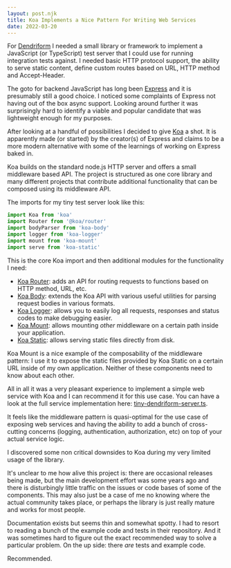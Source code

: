 ```yaml
---
layout: post.njk
title: Koa Implements a Nice Pattern For Writing Web Services
date: 2022-03-20
---
```


For [Dendriform](https://github.com/aggregat4/dendriform) I needed a small library or framework to implement a JavaScript (or TypeScript) test server that I could use for running integration tests against. I needed basic HTTP protocol support, the ability to serve static content, define custom routes based on URL, HTTP method and Accept-Header.

The goto for backend JavaScript has long been [Express](https://expressjs.com/) and it is presumably still a good choice. I noticed some complaints of Express not having out of the box async support. Looking around further it was surprisingly hard to identify a viable and popular candidate that was lightweight enough for my purposes.

After looking at a handful of possibilities I decided to give [Koa](https://koajs.com/) a shot. It is apparently made (or started) by the creator(s) of Express and claims to be a more modern alternative with some of the learnings of working on Express baked in.

Koa builds on the standard node.js HTTP server and offers a small middleware based API. The project is structured as one core library and many different projects that contribute additional functionality that can be composed using its middleware API.

The imports for my tiny test server look like this:

```javascript
import Koa from 'koa'
import Router from '@koa/router'
import bodyParser from 'koa-body'
import logger from 'koa-logger'
import mount from 'koa-mount'
import serve from 'koa-static'
```

This is the core Koa import and then additional modules for the functionality I need:
* [Koa Router](https://github.com/koajs/router): adds an API for routing requests to functions based on HTTP method, URL, etc.
* [Koa Body](https://github.com/koajs/koa-body): extends the Koa API with various useful utilities for parsing request bodies in various formats.
* [Koa Logger](https://github.com/koajs/logger): allows you to easily log all requests, responses and status codes to make debugging easier.
* [Koa Mount](https://github.com/koajs/mount): allows mounting _other_ middleware on a certain path inside your application.
* [Koa Static](https://github.com/koajs/static): allows serving static files directly from disk.

Koa Mount is a nice example of the composability of the middleware pattern: I use it to expose the static files provided by Koa Static on a certain URL inside of my own application. Neither of these components need to know about each other.

All in all it was a very pleasant experience to implement a simple web service with Koa and I can recommend it for this use case. You can have a look at the full service implementation here: [tiny-dendriform-server.ts](https://github.com/aggregat4/dendriform/blob/a378143c18a23d215a5734f1952b8f6aa8bb66e3/test/e2e/tiny-dendriform-server.ts).

It feels like the middleware pattern is quasi-optimal for the use case of exposing web services and having the ability to add a bunch of cross-cutting concerns (logging, authentication, authorization, etc) on top of your actual service logic.

I discovered some non critical downsides to Koa during my very limited usage of the library.

It's unclear to me how alive this project is: there are occasional releases being made, but the main development effort was some years ago and there is disturbingly little traffic on the issues or code bases of some of the components. This may also just be a case of me no knowing where the actual community takes place, or perhaps the library is just really mature and works for most people.

Documentation exists but seems thin and somewhat spotty. I had to resort to reading a bunch of the example code and tests in their repository. And it was sometimes hard to figure out the exact recommended way to solve a particular problem. On the up side: there _are_ tests and example code.

Recommended.
